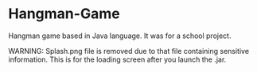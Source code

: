 # Hangman-Game
Hangman game based in Java language. It was for a school project.

WARNING: Splash.png file is removed due to that file containing sensitive information. This is for the loading screen after you launch the .jar.
